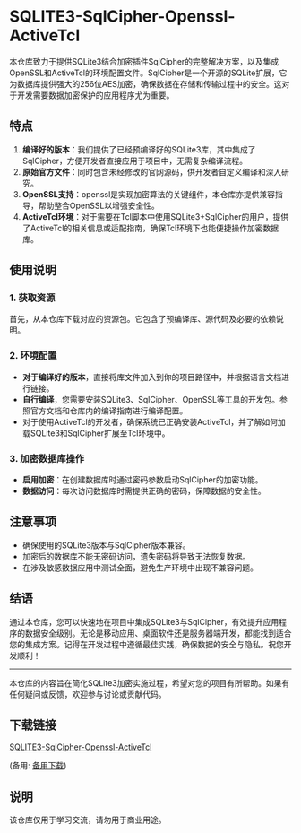# SQLITE3-SqlCipher-Openssl-ActiveTcl

本仓库致力于提供SQLite3结合加密插件SqlCipher的完整解决方案，以及集成OpenSSL和ActiveTcl的环境配置文件。SqlCipher是一个开源的SQLite扩展，它为数据库提供强大的256位AES加密，确保数据在存储和传输过程中的安全。这对于开发需要数据加密保护的应用程序尤为重要。

## 特点

1. **编译好的版本**：我们提供了已经预编译好的SQLite3库，其中集成了SqlCipher，方便开发者直接应用于项目中，无需复杂编译流程。
2. **原始官方文件**：同时包含未经修改的官网源码，供开发者自定义编译和深入研究。
3. **OpenSSL支持**：openssl是实现加密算法的关键组件，本仓库亦提供兼容指导，帮助整合OpenSSL以增强安全性。
4. **ActiveTcl环境**：对于需要在Tcl脚本中使用SQLite3+SqlCipher的用户，提供了ActiveTcl的相关信息或适配指南，确保Tcl环境下也能便捷操作加密数据库。

## 使用说明

### 1. 获取资源

首先，从本仓库下载对应的资源包。它包含了预编译库、源代码及必要的依赖说明。

### 2. 环境配置

- **对于编译好的版本**，直接将库文件加入到你的项目路径中，并根据语言文档进行链接。
- **自行编译**，您需要安装SQLite3、SqlCipher、OpenSSL等工具的开发包。参照官方文档和仓库内的编译指南进行编译配置。
- 对于使用ActiveTcl的开发者，确保系统已正确安装ActiveTcl，并了解如何加载SQLite3和SqlCipher扩展至Tcl环境中。

### 3. 加密数据库操作

- **启用加密**：在创建数据库时通过密码参数启动SqlCipher的加密功能。
- **数据访问**：每次访问数据库时需提供正确的密码，保障数据的安全性。

## 注意事项

- 确保使用的SQLite3版本与SqlCipher版本兼容。
- 加密后的数据库不能无密码访问，遗失密码将导致无法恢复数据。
- 在涉及敏感数据应用中测试全面，避免生产环境中出现不兼容问题。

## 结语

通过本仓库，您可以快速地在项目中集成SQLite3与SqlCipher，有效提升应用程序的数据安全级别。无论是移动应用、桌面软件还是服务器端开发，都能找到适合您的集成方案。记得在开发过程中遵循最佳实践，确保数据的安全与隐私。祝您开发顺利！

--- 

本仓库的内容旨在简化SQLite3加密实施过程，希望对您的项目有所帮助。如果有任何疑问或反馈，欢迎参与讨论或贡献代码。

## 下载链接
[SQLITE3-SqlCipher-Openssl-ActiveTcl](https://pan.quark.cn/s/2a4d82305ddc) 

(备用: [备用下载](https://pan.baidu.com/s/1agv_AjYUvYGQUaJV6qhwIA?pwd=1234))

## 说明

该仓库仅用于学习交流，请勿用于商业用途。
